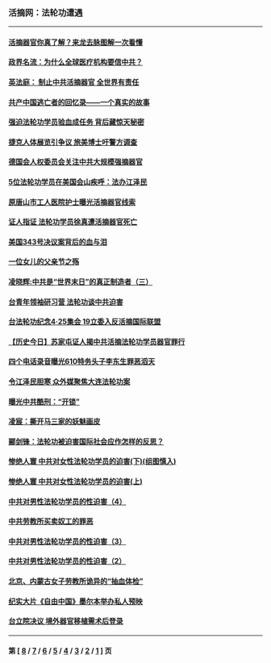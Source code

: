 ### 活摘网：法轮功遭遇
---
#### [活摘器官你真了解？来龙去脉图解一次看懂](../../pages/nf5881/n13013820.md?08190430) 
#### [政界名流：为什么全球医疗机构要信中共？](../../pages/nf5881/n11945479.md?08190430) 
#### [英法庭： 制止中共活摘器官 全世界有责任](../../pages/nf5881/n11330691.md?08190430) 
#### [共产中国逃亡者的回忆录——一个真实的故事](../../pages/nf5881/n10918649.md?08190430) 
#### [强迫法轮功学员验血成任务 背后藏惊天秘密](../../pages/nf5881/n4252384.md?08190430) 
#### [捷克人体展览引争议 旅美博士吁警方调查](../../pages/nf5881/n9429187.md?08190430) 
#### [德国会人权委员会关注中共大规模强摘器官](../../pages/nf5881/n8418950.md?08190430) 
#### [5位法轮功学员在美国会山疾呼：法办江泽民](../../pages/nf5881/n8101519.md?08190430) 
#### [原唐山市工人医院护士曝光活摘器官线索](../../pages/nf5881/n8076384.md?08190430) 
#### [证人指证 法轮功学员徐真遭活摘器官死亡](../../pages/nf5881/n8042467.md?08190430) 
#### [美国343号决议案背后的血与泪](../../pages/nf5881/n8020684.md?08190430) 
#### [一位女儿的父亲节之殇](../../pages/nf5881/n8014122.md?08190430) 
#### [凌晓辉:中共是“世界末日”的真正制造者（三）](../../pages/nf5881/n4210333.md?08190430) 
#### [台青年领袖研习营 法轮功谈中共迫害](../../pages/nf5881/n4141857.md?08190430) 
#### [台法轮功纪念4‧25集会 19立委入反活摘国际联盟](../../pages/nf5881/n4141821.md?08190430) 
#### [【历史今日】苏家屯证人揭中共活摘法轮功学员器官罪行](../../pages/nf5881/n4135912.md?08190430) 
#### [四个电话录音曝光610特务头子李东生罪恶滔天](../../pages/nf5881/n4040060.md?08190430) 
#### [令江泽民胆寒 众外媒聚焦大连法轮功案](../../pages/nf5881/n3932671.md?08190430) 
#### [曝光中共酷刑：“开锁”](../../pages/nf5881/n3889373.md?08190430) 
#### [凌宸：撕开马三家的妖魅画皮](../../pages/nf5881/n3849369.md?08190430) 
#### [郦剑锋：法轮功被迫害国际社会应作怎样的反思？](../../pages/nf5881/n3824560.md?08190430) 
#### [惨绝人寰 中共对女性法轮功学员的迫害(下)(组图慎入)](../../pages/nf5881/n3816285.md?08190430) 
#### [惨绝人寰 中共对女性法轮功学员的迫害(上)](../../pages/nf5881/n3815374.md?08190430) 
#### [中共对男性法轮功学员的性迫害（4）](../../pages/nf5881/n3769144.md?08190430) 
#### [中共劳教所买卖奴工的罪恶](../../pages/nf5881/n3769378.md?08190430) 
#### [中共对男性法轮功学员的性迫害（3）](../../pages/nf5881/n3768231.md?08190430) 
#### [中共对男性法轮功学员的性迫害（2）](../../pages/nf5881/n3767211.md?08190430) 
#### [北京、内蒙古女子劳教所诡异的“抽血体检”](../../pages/nf5881/n3753158.md?08190430) 
#### [纪实大片《自由中国》墨尔本举办私人预映](../../pages/nf5881/n3743337.md?08190430) 
#### [台立院决议 境外器官移植需术后登录](../../pages/nf5881/n3741520.md?08190430) 

---
#### 第 [ [8](./8.md?08190430) / [7](./7.md?08190430) / [6](./6.md?08190430) / [5](./5.md?08190430) / [4](./4.md?08190430) / [3](./3.md?08190430) / [2](./2.md?08190430) / [1](./1.md?08190430) ] 页
